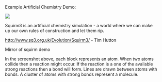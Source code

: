 Example Artificial Chemistry Demo:

<img src="https://github.com/berlinbrown/Squirm3ArtificialChemistry/raw/master/media/screenshot_art.png" />

Squirm3 is an artificial chemistry simulation - a world where we can make up our own rules of construction and let them rip.

http://www.sq3.org.uk/Evolution/Squirm3/ - Tim Hutton

Mirror of squirm demo

In the screenshot above, each block represents an atom.  When two atoms collide then a reaction might occur.  If the reaction is a one of the available strong reactions then a bond will form.  Lines are drawn between atoms with bonds.  A cluster of atoms with strong bonds represent a molecule.